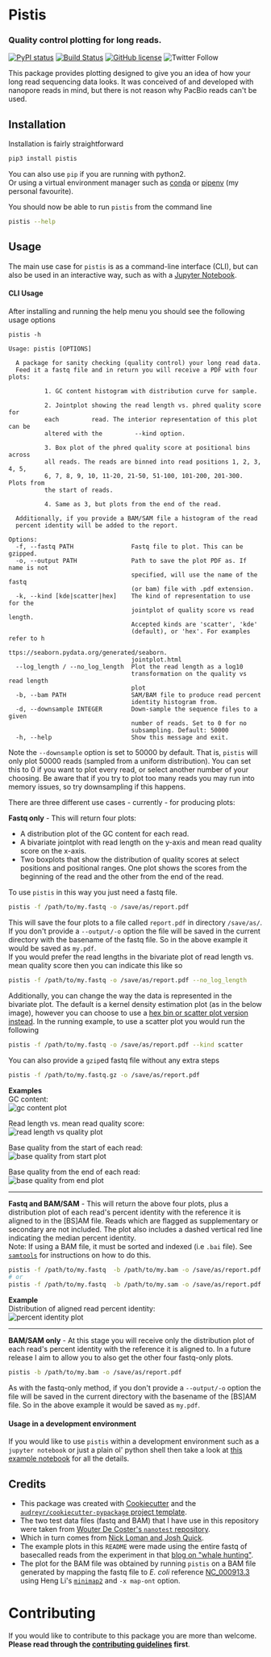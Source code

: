 # Pistis


### Quality control plotting for long reads.

[![PyPI status](https://img.shields.io/pypi/v/pistis.svg)](https://pypi.python.org/pypi/pistis)
[![Build Status](https://travis-ci.org/mbhall88/pistis.svg?branch=master)](https://travis-ci.org/mbhall88/pistis)
[![GitHub license](https://img.shields.io/github/license/mbhall88/pistis.svg)](https://github.com/mbhall88/pistis/blob/master/LICENSE)
![Twitter Follow](https://img.shields.io/twitter/follow/mbhall88.svg?style=social&logo=twitter&label=Follow)

This package provides plotting designed to give you an idea of how your long read
sequencing data looks. It was conceived of and developed with nanopore reads in
mind, but there is not reason why PacBio reads can't be used.  


## Installation

Installation is fairly straightforward

```sh
pip3 install pistis
```

You can also use `pip` if you are running with python2.  
Or using a virtual
environment manager such as [conda](https://conda.io/docs/) or
[pipenv](https://docs.pipenv.org/) (my personal favourite).  

You should now be able to run `pistis` from the command line
```sh
pistis --help
```

## Usage

The main use case for `pistis` is as a command-line interface (CLI), but can also be
used in an interactive way, such as with a [Jupyter Notebook](https://jupyter.org/).  

#### CLI Usage
After installing and running the help menu you should see the following usage
options
```
pistis -h

Usage: pistis [OPTIONS]

  A package for sanity checking (quality control) your long read data.
  Feed it a fastq file and in return you will receive a PDF with four plots:

          1. GC content histogram with distribution curve for sample.

          2. Jointplot showing the read length vs. phred quality score for
          each         read. The interior representation of this plot can be
          altered with the         --kind option.

          3. Box plot of the phred quality score at positional bins across
          all reads. The reads are binned into read positions 1, 2, 3, 4, 5,
          6, 7, 8, 9, 10, 11-20, 21-50, 51-100, 101-200, 201-300. Plots from
          the start of reads.

          4. Same as 3, but plots from the end of the read.

  Additionally, if you provide a BAM/SAM file a histogram of the read
  percent identity will be added to the report.

Options:
  -f, --fastq PATH                Fastq file to plot. This can be gzipped.
  -o, --output PATH               Path to save the plot PDF as. If name is not
                                  specified, will use the name of the fastq
                                  (or bam) file with .pdf extension.
  -k, --kind [kde|scatter|hex]    The kind of representation to use for the
                                  jointplot of quality score vs read length.
                                  Accepted kinds are 'scatter', 'kde'
                                  (default), or 'hex'. For examples refer to h
                                  ttps://seaborn.pydata.org/generated/seaborn.
                                  jointplot.html
  --log_length / --no_log_length  Plot the read length as a log10
                                  transformation on the quality vs read length
                                  plot
  -b, --bam PATH                  SAM/BAM file to produce read percent
                                  identity histogram from.
  -d, --downsample INTEGER        Down-sample the sequence files to a given
                                  number of reads. Set to 0 for no
                                  subsampling. Default: 50000
  -h, --help                      Show this message and exit.
```

Note the `--downsample` option is set to 50000 by default. That is, `pistis` will 
only plot 50000 reads (sampled from a uniform distribution). You can set this to 
0 if you want to plot every read, or select another number of your choosing. Be aware 
that if you try to plot too many reads you may run into memory issues, so try 
downsampling if this happens.  

There are three different use cases - currently - for producing plots:  

**Fastq only** - This will return four plots:
  * A distribution plot of the GC content for each read.
  * A bivariate jointplot with read length on the y-axis and mean read quality
  score on the x-axis.
  * Two boxplots that show the distribution of quality scores at select positions
  and positional ranges. One plot shows the scores from the beginning of the
  read and the other from the end of the read.  

To use `pistis` in this way you just need a fastq file.

```sh
pistis -f /path/to/my.fastq -o /save/as/report.pdf
```

This will save the four plots to a file called `report.pdf` in directory `/save/as/`.
If you don't provide a `--output/-o` option the file will be saved in the current
directory with the basename of the fastq file. So in the above example it would be
saved as `my.pdf`.  
If you would prefer the read lengths in the bivariate plot of read length vs.
mean quality score then you can indicate this like so

```sh
pistis -f /path/to/my.fastq -o /save/as/report.pdf --no_log_length
```

Additionally, you can change the way the data is represented in the bivariate plot.
The default is a kernel density estimation plot (as in the below image), however you can
choose to use a [hex bin or scatter plot version instead](https://seaborn.pydata.org/generated/seaborn.jointplot.html).
In the running example, to use a scatter plot you would run the following

```sh
pistis -f /path/to/my.fastq -o /save/as/report.pdf --kind scatter
```

You can also provide a `gzip`ed fastq file without any extra steps

```sh
pistis -f /path/to/my.fastq.gz -o /save/as/report.pdf
```

**Examples**  
GC content:  
![gc content plot](https://github.com/mbhall88/pistis/blob/master/docs/imgs/pistis_gc_plot.png)

Read length vs. mean read quality score:  
![read length vs quality plot](https://github.com/mbhall88/pistis/blob/master/docs/imgs/pistis_qual_v_len.png)  

Base quality from the start of each read:  
![base quality from start plot](https://github.com/mbhall88/pistis/blob/master/docs/imgs/pistis_qual_start.png)  

Base quality from the end of each read:  
![base quality from end plot](https://github.com/mbhall88/pistis/blob/master/docs/imgs/pistis_qual_end.png)

---

**Fastq and BAM/SAM** - This will return the above four plots, plus a distribution
plot of each read's percent identity with the reference it is aligned to in the
[BS]AM file. Reads which are flagged as supplementary or secondary are not included.
The plot also includes a dashed vertical red line indicating the median
percent identity.  
Note: If using a BAM file, it must be sorted and indexed (i.e `.bai` file). See [`samtools`](http://www.htslib.org/doc/samtools.html)
for instructions on how to do this.

```sh
pistis -f /path/to/my.fastq  -b /path/to/my.bam -o /save/as/report.pdf
# or
pistis -f /path/to/my.fastq  -b /path/to/my.sam -o /save/as/report.pdf
```

**Example**  
Distribution of aligned read percent identity:  
![percent identity plot](https://github.com/mbhall88/pistis/blob/master/docs/imgs/pistis_perc_id.png)

---

**BAM/SAM only** - At this stage you will receive only the distribution
plot of each read's percent identity with the reference it is aligned to. In a
future release I aim to allow you to also get the other four fastq-only plots.

```sh
pistis -b /path/to/my.bam -o /save/as/report.pdf
```

As with the fastq-only method, if you don't provide a `--output/-o` option the file will be saved in the current
directory with the basename of the [BS]AM file. So in the above example it would be
saved as `my.pdf`.

#### Usage in a development environment

If you would like to use `pistis` within a development environment such as a
`jupyter notebook` or just a plain ol' python shell then take a look at [this example notebook](https://github.com/mbhall88/pistis/blob/master/examples/example_usage.ipynb)
for all the details.

## Credits

* This package was created with [Cookiecutter](https://github.com/audreyr/cookiecutter) and the [`audreyr/cookiecutter-pypackage` project template](https://github.com/audreyr/cookiecutter-pypackage).  
* The two test data files (fastq and BAM) that I have use in this repository were
taken from [Wouter De Coster's `nanotest` repository](https://github.com/wdecoster/nanotest).
* Which in turn comes from [Nick Loman and Josh Quick](http://lab.loman.net/2017/03/09/ultrareads-for-nanopore/).  
* The example plots in this `README` were made using the entire fastq of basecalled
reads from the experiment in that [blog on "whale hunting"](http://lab.loman.net/2017/03/09/ultrareads-for-nanopore/).  
* The plot for the BAM file was obtained by running `pistis` on a BAM file generated
by mapping the fastq file to *E. coli* reference [NC_000913.3](https://www.ncbi.nlm.nih.gov/nuccore/NC_000913.3)
using Heng Li's [`minimap2`](https://github.com/lh3/minimap2) and `-x map-ont` option.

# Contributing

If you would like to contribute to this package you are more than welcome.  
**Please read through the [contributing guidelines](https://github.com/mbhall88/pistis/blob/master/CONTRIBUTING.rst) first**.
